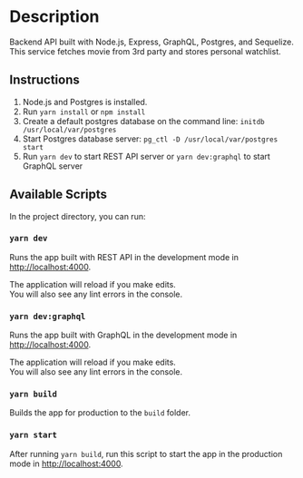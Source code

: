 # Description
Backend API built with Node.js, Express, GraphQL, Postgres, and Sequelize. This service fetches movie from 3rd party and stores personal watchlist.

## Instructions

1. Node.js and Postgres is installed.
2. Run `yarn install` or `npm install`
3. Create a default postgres database on the command line:
`initdb /usr/local/var/postgres`
4. Start Postgres database server: 
`pg_ctl -D /usr/local/var/postgres start`
4. Run `yarn dev` to start REST API server or `yarn dev:graphql` to start GraphQL server

## Available Scripts

In the project directory, you can run:

### `yarn dev`

Runs the app built with REST API in the development mode in [http://localhost:4000](http://localhost:4000).<br />

The application will reload if you make edits.<br />
You will also see any lint errors in the console.

### `yarn dev:graphql`

Runs the app built with GraphQL in the development mode in [http://localhost:4000](http://localhost:4000).<br />

The application will reload if you make edits.<br />
You will also see any lint errors in the console.

### `yarn build`

Builds the app for production to the `build` folder.<br />

### `yarn start`

After running `yarn build`, run this script to start the app in the production mode in [http://localhost:4000](http://localhost:4000).<br />